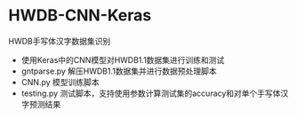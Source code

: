 # HWDB-CNN-Keras
HWDB手写体汉字数据集识别

 - 使用Keras中的CNN模型对HWDB1.1数据集进行训练和测试
 - gntparse.py 解压HWDB1.1数据集并进行数据预处理脚本
 - CNN.py 模型训练脚本
 - testing.py 测试脚本，支持使用参数计算测试集的accuracy和对单个手写体汉字预测结果
